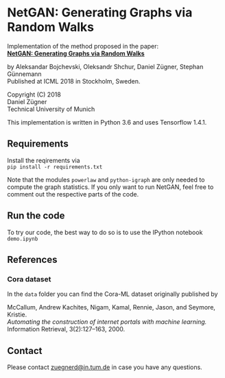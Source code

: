 # NetGAN: Generating Graphs via Random Walks

Implementation of the method proposed in the paper:   
**[NetGAN: Generating Graphs via Random Walks](https://arxiv.org/abs/1803.00816)** 

by Aleksandar Bojchevski, Oleksandr Shchur, Daniel Zügner, Stephan Günnemann  
Published at ICML 2018 in Stockholm, Sweden.

Copyright (C) 2018   
Daniel Zügner   
Technical University of Munich   

This implementation is written in Python 3.6 and uses Tensorflow 1.4.1.
## Requirements
Install the reqirements via   
`pip install -r requirements.txt`

Note that the modules `powerlaw` and `python-igraph` are only needed to compute
the graph statistics. If you only want to run NetGAN, feel free to comment out 
the respective parts of the code.


## Run the code
 
 To try our code, the best way to do so is to use the IPython notebook `demo.ipynb`

## References
### Cora dataset
In the `data` folder you can find the Cora-ML dataset originally published by   

McCallum, Andrew Kachites, Nigam, Kamal, Rennie, Jason, and Seymore, Kristie.  
*Automating the construction of internet portals with machine learning.*   
Information Retrieval, 3(2):127–163, 2000.

## Contact
Please contact zuegnerd@in.tum.de in case you have any questions.

